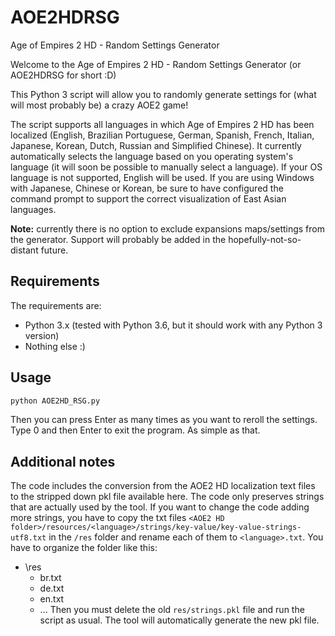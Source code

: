 # AOE2HDRSG
Age of Empires 2 HD - Random Settings Generator

Welcome to the Age of Empires 2 HD - Random Settings Generator (or AOE2HDRSG for short :D)

This Python 3 script will allow you to randomly generate settings for (what will most probably be) a crazy AOE2 game!

The script supports all languages in which Age of Empires 2 HD has been localized (English, Brazilian Portuguese, German, Spanish, French, Italian, Japanese, Korean, Dutch, Russian and Simplified Chinese). It currently automatically selects the language based on you operating system's language (it will soon be possible to manually select a language). If your OS language is not supported, English will be used. If you are using Windows with Japanese, Chinese or Korean, be sure to have configured the command prompt to support the correct visualization of East Asian languages.

**Note:** currently there is no option to exclude expansions maps/settings from the generator. Support will probably be added in the hopefully-not-so-distant future.

## Requirements
The requirements are:
- Python 3.x (tested with Python 3.6, but it should work with any Python 3 version)
- Nothing else :)

## Usage
```bash
python AOE2HD_RSG.py
```
Then you can press Enter as many times as you want to reroll the settings. Type 0 and then Enter to exit the program. As simple as that.

## Additional notes
The code includes the conversion from the AOE2 HD localization text files to the stripped down pkl file available here. The code only preserves strings that are actually used by the tool. If you want to change the code adding more strings, you have to copy the txt files `<AOE2 HD folder>/resources/<language>/strings/key-value/key-value-strings-utf8.txt` in the `/res` folder and rename each of them to `<language>.txt`. You have to organize the folder like this:
- \res
  - br.txt
  - de.txt
  - en.txt
  - ...
Then you must delete the old `res/strings.pkl` file and run the script as usual. The tool will automatically generate the new pkl file.
